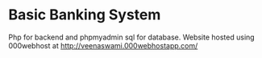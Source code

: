 # Basic Banking System
Php for backend and phpmyadmin sql for database.
Website hosted using 000webhost at http://veenaswami.000webhostapp.com/
